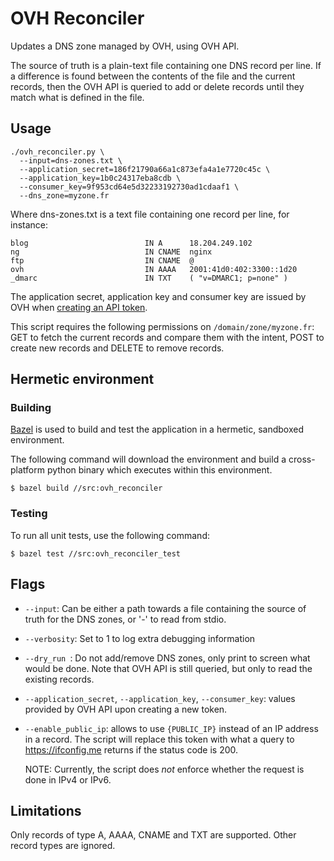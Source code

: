 # OVH Reconciler

Updates a DNS zone managed by OVH, using OVH API.

The source of truth is a plain-text file containing one DNS record per line.
If a difference is found between the contents of the file and the current
records, then the OVH API is queried to add or delete records until they match
what is defined in the file.

## Usage

```shell
./ovh_reconciler.py \
  --input=dns-zones.txt \
  --application_secret=186f21790a66a1c873efa4a1e7720c45c \
  --application_key=1b0c24317eba8cdb \
  --consumer_key=9f953cd64e5d32233192730ad1cdaaf1 \
  --dns_zone=myzone.fr
```

Where dns-zones.txt is a text file containing one record per line, for instance:

```
blog                          IN A      18.204.249.102
ng                            IN CNAME  nginx
ftp                           IN CNAME  @
ovh                           IN AAAA   2001:41d0:402:3300::1d20 
_dmarc                        IN TXT    ( "v=DMARC1; p=none" )
```

The application secret, application key and consumer key are issued by OVH
when [creating an API token](https://help.ovhcloud.com/csm/en-ca-api-getting-started-ovhcloud-api?id=kb_article_view&sysparm_article=KB0029722#create-your-app-keys).

This script requires the following permissions on `/domain/zone/myzone.fr`: GET
to fetch the current records and compare them with the intent, POST to create
new records and DELETE to remove records.

## Hermetic environment

### Building

[Bazel](http://bazel.build) is used to build and test the application in a
hermetic, sandboxed environment.

The following command will download the environment and build a cross-platform
python binary which executes within this environment.

```shell
$ bazel build //src:ovh_reconciler
```

### Testing

To run all unit tests, use the following command:

```shell
$ bazel test //src:ovh_reconciler_test
```

## Flags

- `--input`: Can be either a path towards a file containing the source of truth
  for the DNS zones, or '-' to read from stdio.

- `--verbosity`: Set to 1 to log extra debugging information

- `--dry_run `: Do not add/remove DNS zones, only print to screen what would
  be done. Note that OVH API is still queried, but only to read the existing
  records.

- `--application_secret`, `--application_key`, `--consumer_key`: values
  provided by OVH API upon creating a new token.

- `--enable_public_ip`: allows to use `{PUBLIC_IP}` instead of an IP address
  in a record. The script will replace this token with what a query to
  https://ifconfig.me returns if the status code is 200.

  NOTE: Currently, the script does _not_ enforce whether the request is done
  in IPv4 or IPv6.

## Limitations

Only records of type A, AAAA, CNAME and TXT are supported. Other record types
are ignored.
